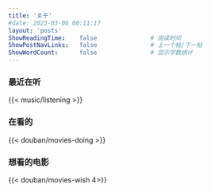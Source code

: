 ```yaml
---
title: '关于'
#date: 2023-03-06 00:11:17
layout: 'posts'
ShowReadingTime:    false               # 阅读时间
ShowPostNavLinks:   false               # 上一个帖/下一帖
ShowWordCount:      false               # 显示字数统计
---
```


### 最近在听
{{< music/listening >}}

### 在看的
{{< douban/movies-doing >}}

### 想看的电影
{{< douban/movies-wish 4>}}